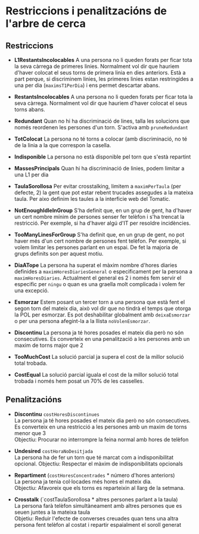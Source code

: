 # Restriccions i penalitzacións de l'arbre de cerca


## Restriccions

- **L1RestantsIncolocables**
    A una persona no li queden forats per ficar tota la seva càrrega de primeres linies.
    Normalment vol dir que hauriem d'haver colocat el seus torns de primera linia en dies anteriors.
    Està a part perque, si discriminem linies, les primeres linies estan restringides
    a una per dia (`maximsT1PerDia`) i ens permet descartar abans.

- **RestantsIncolocables**
    A una persona no li queden forats per ficar tota la seva càrrega.
    Normalment vol dir que hauriem d'haver colocat el seus torns abans.

- **Redundant**
    Quan no hi ha discriminació de lines, talla les solucions que només
    reordenen les persones d'un torn. S'activa amb `pruneRedundant`

- **TotColocat**
    La persona no té torns a colocar (amb discriminació,
    no té de la linia a la que correspon la casella.

- **Indisponible**
    La persona no està disponible pel torn que s'està repartint

- **MassesPrincipals**
    Quan hi ha discriminació de linies, podem limitar a una L1 per dia


- **TaulaSorollosa**
    Per evitar crosstalking, limitem a `maximPerTaula` (per defecte, 2)
    la gent que pot estar rebent trucades assegudes a la mateixa taula.
    Per aixo definim les taules a la interficie web del Tomatic.


- **NotEnoughIdleInGroup**
    S'ha definit que, en un grup de gent, ha d'haver un cert nombre
    mínim de persones senser fer telèfon i s'ha trencat la restricció.
    Per exemple, si ha d'haver algú d'IT per resoldre incidències.

- **TooManyLinesForGroup**
    S'ha definit que, en un grup de gent, no pot haver més d'un cert
    nombre de persones fent telèfon.
    Per exemple, si volem limitar les persones parlant en un espai.
    De fet la majoria de grups definits son per aquest motiu.

- **DiaATope**
    La persona ha superat el màxim nombre d'hores diaries definides
    a `maximHoresDiariesGeneral` o especificament per la persona a
    `maximHoresDiaries`.
    Actualment el general es 2 i només fem servir el especific
    per `ningu` o quan es una graella molt complicada i volem fer
    una excepció.

- **Esmorzar**
    Estem posant un tercer torn a una persona que està fent el segon torn
    del mateix dia, això vol dir que no tindrà el temps que otorga la POL per esmorzar.
    Es pot deshabilitar globalment amb `deixaEsmorzar` o per una persona
    afegint-la a la llista `noVolenEsmorzar`.

- **Discontinu**
    La persona ja té hores posades el mateix dia però no són consecutives.
    Es converteix en una penalització a les persones amb un maxim de torns major que 2

- **TooMuchCost**
    La solució parcial ja supera el cost de la millor solució total trobada.

- **CostEqual**
    La solució parcial iguala el cost de la millor solució total trobada
    i només hem posat un 70% de les casselles.


## Penalitzacións

- **Discontinu** `costHoresDiscontinues`\
    La persona ja té hores posades el mateix dia però no són consecutives.\
    Es converteix en una restricció a les persones amb un maxim de torns menor que 3\
    Objectiu: Procurar no interrompre la feina normal amb hores de telèfon

- **Undesired** `costHoraNoDesitjada`\
    La persona ha de fer un torn que té marcat com a indisponibilitat opcional.
    Objectiu: Respectar el màxim de indisponibilitats opcionals

- **Repartiment** (`costHoresConcentrades` * número d'hores anteriors)\
    La persona ja tenia col·locades més hores el mateix dia.\
    Objectiu: Afavoreix que els torns es reparteixin al llarg de la setmana.

- **Crosstalk** (`costTaulaSorollosa * altres persones parlant a la taula)\
    La persona farà telèfon simultàneament amb altres persones que es
    seuen juntes a la mateixa taula\
    Objetiu: Reduir l'efecte de converses creuades quan tens una altra 
    persona fent telèfon al costat i repartir espaialment el soroll generat















